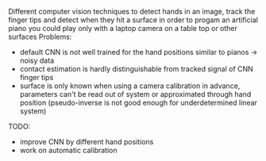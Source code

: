 Different computer vision techniques to detect hands in an image, track the finger tips and detect when they hit a surface in order to progam an artificial piano you could play only with a laptop camera on a table top or other surfaces
Problems:
- default CNN is not well trained for the hand positions similar to pianos -> noisy data
- contact estimation is hardly distinguishable from tracked signal of CNN finger tips
- surface is only known when using a camera calibration in advance, parameters can't be read out of system or approximated through hand position (pseudo-inverse is not good enough for underdetermined linear system)

TODO:
- improve CNN by different hand positions
- work on automatic calibration

  
